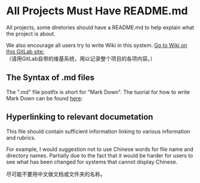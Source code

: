 All Projects Must Have README.md
========================

All projects, some diretories should have a README.md to help explain what the project is about.

We also encourage all users try to write Wiki in this system.
[Go to Wiki on this GitLab site:](http://toyhouse.ie.tsinghua.edu.cn:8000/benkoo/projecttemplate/wikis/home)
（请用GitLab自带的维基系统，用以记录整个项目的各项内容。）

The Syntax of .md files 
-----------------------
The ".md" file postfix is short for  "Mark Down". The tuorial for how to write Mark Down can be found [here](http://toyhouse.ie.tsinghua.edu.cn:8000/help/markdown#toc_3):



Hyperlinking to relevant documetation
-----------------------
This file should contain sufficient information linking to various information and rubrics.

For example, I would suggestion not to use Chinese words for file name and directory names. Partially due to the fact that
it would be harder for users to see what has been changed for systems that cannot display Chinese.

尽可能不要用中文做文档或文件夹的名称。
